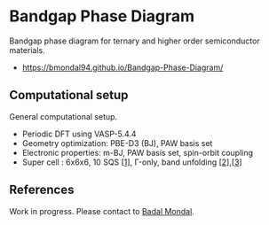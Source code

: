 # Bandgap Phase Diagram
Bandgap phase diagram for ternary and higher order semiconductor materials.
* https://bmondal94.github.io/Bandgap-Phase-Diagram/

## Computational setup
General computational setup.
* Periodic DFT using VASP-5.4.4
* Geometry optimization: PBE-D3 (BJ), PAW basis set 
* Electronic properties: m-BJ, PAW basis set, spin-orbit coupling 
* Super cell : 6x6x6, 10 SQS [[1]](https://www.brown.edu/Departments/Engineering/Labs/avdw/atat/manual/node74.html), Γ-only, band unfolding [[2]](https://github.com/rubel75/fold2Bloch-VASP),[[3]](https://github.com/band-unfolding/bandup)

## References
Work in progress. Please contact to [Badal Mondal](mailto:badalmondal.chembgc@gmail.com).
